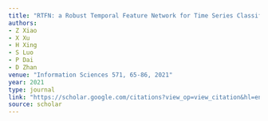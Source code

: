 ```yaml
---
title: "RTFN: a Robust Temporal Feature Network for Time Series Classification"
authors:
- Z Xiao
- X Xu
- H Xing
- S Luo
- P Dai
- D Zhan
venue: "Information Sciences 571, 65-86, 2021"
year: 2021
type: journal
link: "https://scholar.google.com/citations?view_op=view_citation&hl=en&user=xtXbq_AAAAAJ&pagesize=100&citation_for_view=xtXbq_AAAAAJ:4TOpqqG69KYC"
source: scholar
---
```

